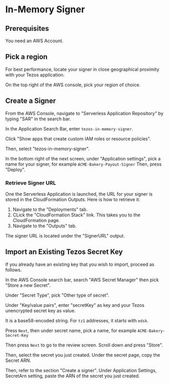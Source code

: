 # In-Memory Signer

## Prerequisites

You need an AWS Account.

## Pick a region

For best performance, locate your signer in close geographical proximity with your Tezos application.

On the top right of the AWS console, pick your region of choice.

## Create a Signer

From the AWS Console, navigate to "Serverless Application Repository" by typing "SAR" in the search bar.

In the Application Search Bar, enter `tezos-in-memory-signer`.

Click "Show apps that create custom IAM roles or resource policies".

Then, select "tezos-in-memory-signer".

In the bottom right of the next screen, under "Application settings", pick a name for your signer, for example `ACME-Bakery-Payout-Signer` Then, press "Deploy".

### Retrieve Signer URL

One the Serverless Application is launched, the URL for your signer is stored in the CloudFormation Outputs. Here is how to retrieve it:

1. Navigate to the "Deployments" tab.
1. CLick the "CloudFormation Stack" link. This takes you to the CloudFormation page.
1. Navigate to the "Outputs" tab.

The signer URL is located under the "SignerURL" output.

## Import an Existing Tezos Secret Key

If you already have an existing key that you wish to import, proceed as follows.

In the AWS Console search bar, search "AWS Secret Manager" then pick "Store a new Secret".

Under "Secret Type", pick "Other type of secret".

Under "Key/value pairs", enter "secretKey" as key and your Tezos unencrypted secret key as value.

It is a base58-encoded string. For `tz1` addresses, it starts with `edsk`.

Press `Next`, then under secret name, pick a name, for example `ACME-Bakery-Secret-Key`

Then press `Next` to go to the review screen. Scroll down and press "Store".

Then, select the secret you just created. Under the secret page, copy the Secret ARN.

Then, refer to the section "Create a signer". Under Application Settings, SecretArn setting, paste the ARN of the secret you just created.


